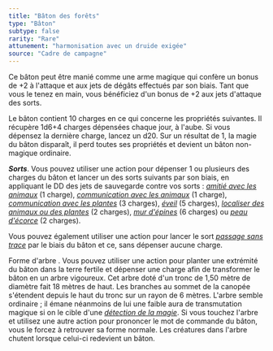 ```yaml
---
title: "Bâton des forêts"
type: "Bâton"
subtype: false
rarity: "Rare"
attunement: "harmonisation avec un druide exigée"
source: "Cadre de campagne"
---
```

Ce bâton peut être manié comme une arme magique qui confère un bonus de +2 à l'attaque et aux jets de dégâts effectués par son biais. Tant que vous le tenez en main, vous bénéficiez d'un bonus de +2 aux jets d'attaque des sorts.

Le bâton contient 10 charges en ce qui concerne les propriétés suivantes. Il récupère 1d6+4 charges dépensées chaque jour, à l'aube. Si vous dépensez la dernière charge, lancez un d20. Sur un résultat de 1, la magie du bâton disparaît, il perd toutes ses propriétés et devient un bâton non-magique ordinaire.

***Sorts***. Vous pouvez utiliser une action pour dépenser 1 ou plusieurs des charges du bâton et lancer un des sorts suivants par son biais, en appliquant le DD des jets de sauvegarde contre vos sorts : [_amitié avec les animaux_](/grimoire/amitie-avec-les-animaux) (1 charge), [_communication avec les animaux_](/grimoire/communication-avec-les-animaux) (1 charge), [_communication avec les plantes_](/grimoire/communication-avec-les-plantes) (3 charges), [_éveil_](/grimoire/eveil) (5 charges), [_localiser des animaux ou des plantes_](/grimoire/localiser-des-animaux-ou-des-plantes) (2 charges), [_mur d'épines_](/grimoire/mur-d-epines/) (6 charges) ou [_peau d'écorce_](/grimoire/peau-d-ecorce/) (2 charges).

Vous pouvez également utiliser une action pour lancer le sort [_passage sans trace_](/grimoire/passage-sans-trace) par le biais du bâton et ce, sans dépenser aucune charge.

Forme d'arbre . Vous pouvez utiliser une action pour planter une extrémité du bâton dans la terre fertile et dépenser une charge afin de transformer le bâton en un arbre vigoureux. Cet arbre doté d'un tronc de 1,50 mètre de diamètre fait 18 mètres de haut. Les branches au sommet de la canopée s'étendent depuis le haut du tronc sur un rayon de 6 mètres. L'arbre semble ordinaire ; il émane néanmoins de lui une faible aura de transmutation magique si on le cible d'une [_détection de la magie_](/grimoire/detection-de-la-magie). Si vous touchez l'arbre et utilisez une autre action pour prononcer le mot de commande du bâton, vous le forcez à retrouver sa forme normale. Les créatures dans l'arbre chutent lorsque celui-ci redevient un bâton.
